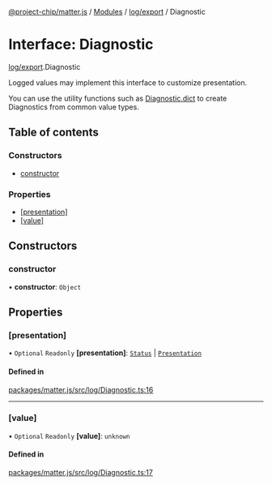 [@project-chip/matter.js](../README.md) / [Modules](../modules.md) / [log/export](../modules/log_export.md) / Diagnostic

# Interface: Diagnostic

[log/export](../modules/log_export.md).Diagnostic

Logged values may implement this interface to customize presentation.

You can use the utility functions such as [Diagnostic.dict](../modules/log_export.Diagnostic.md#dict) to create
Diagnostics from common value types.

## Table of contents

### Constructors

- [constructor](log_export.Diagnostic-1.md#constructor)

### Properties

- [[presentation]](log_export.Diagnostic-1.md#[presentation])
- [[value]](log_export.Diagnostic-1.md#[value])

## Constructors

### constructor

• **constructor**: `Object`

## Properties

### [presentation]

• `Optional` `Readonly` **[presentation]**: [`Status`](../enums/common_export.Lifecycle.Status.md) \| [`Presentation`](../enums/log_export.Diagnostic.Presentation.md)

#### Defined in

[packages/matter.js/src/log/Diagnostic.ts:16](https://github.com/project-chip/matter.js/blob/558e12c94a201592c28c7bc0743705360b3e5ca6/packages/matter.js/src/log/Diagnostic.ts#L16)

___

### [value]

• `Optional` `Readonly` **[value]**: `unknown`

#### Defined in

[packages/matter.js/src/log/Diagnostic.ts:17](https://github.com/project-chip/matter.js/blob/558e12c94a201592c28c7bc0743705360b3e5ca6/packages/matter.js/src/log/Diagnostic.ts#L17)
